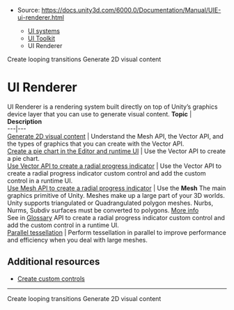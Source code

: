 * Source: https://docs.unity3d.com/6000.0/Documentation/Manual/UIE-ui-renderer.html

  * [UI systems](https://docs.unity3d.com/6000.0/Documentation/Manual/UIToolkits.html)
  * [UI Toolkit](https://docs.unity3d.com/6000.0/Documentation/Manual/UIElements.html)
  * UI Renderer


[](https://docs.unity3d.com/6000.0/Documentation/Manual/UIE-transition-event-loop-example.html)
Create looping transitions
[](https://docs.unity3d.com/6000.0/Documentation/Manual/UIE-generate-2d-visual-content.html)
Generate 2D visual content
# UI Renderer
UI Renderer is a rendering system built directly on top of Unity’s graphics device layer that you can use to generate visual content.
**Topic** | **Description**  
---|---  
[Generate 2D visual content](https://docs.unity3d.com/6000.0/Documentation/Manual/UIE-generate-2d-visual-content.html) | Understand the Mesh API, the Vector API, and the types of graphics that you can create with the Vector API.  
[Create a pie chart in the Editor and runtime UI](https://docs.unity3d.com/6000.0/Documentation/Manual/UIE-pie-chart.html) | Use the Vector API to create a pie chart.  
[Use Vector API to create a radial progress indicator](https://docs.unity3d.com/6000.0/Documentation/Manual/UIE-radial-progress-use-vector-api.html) | Use the Vector API to create a radial progress indicator custom control and add the custom control in a runtime UI.  
[Use Mesh API to create a radial progress indicator](https://docs.unity3d.com/6000.0/Documentation/Manual/UIE-radial-progress.html) | Use the **Mesh** The main graphics primitive of Unity. Meshes make up a large part of your 3D worlds. Unity supports triangulated or Quadrangulated polygon meshes. Nurbs, Nurms, Subdiv surfaces must be converted to polygons. [More info](https://docs.unity3d.com/6000.0/Documentation/Manual/mesh.html)  
See in [Glossary](https://docs.unity3d.com/6000.0/Documentation/Manual/Glossary.html#Mesh) API to create a radial progress indicator custom control and add the custom control in a runtime UI.  
[Parallel tessellation](https://docs.unity3d.com/6000.0/Documentation/Manual/UIE-parallel-tessellation.html) | Perform tessellation in parallel to improve performance and efficiency when you deal with large meshes.  
## Additional resources
  * [Create custom controls](https://docs.unity3d.com/6000.0/Documentation/Manual/UIE-create-custom-controls.html)


* * *
[](https://docs.unity3d.com/6000.0/Documentation/Manual/UIE-transition-event-loop-example.html)
Create looping transitions
[](https://docs.unity3d.com/6000.0/Documentation/Manual/UIE-generate-2d-visual-content.html)
Generate 2D visual content
